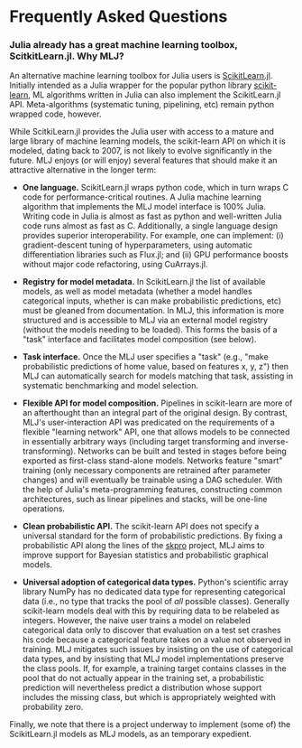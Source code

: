 # Frequently Asked Questions

### Julia already has a great machine learning toolbox, ScitkitLearn.jl. Why MLJ?

An alternative machine learning toolbox for Julia users is
[ScikitLearn.jl](https://github.com/cstjean/ScikitLearn.jl). Initially
intended as a Julia wrapper for the popular python library
[scikit-learn](https://scikit-learn.org/stable/), ML algorithms
written in Julia can also implement the ScikitLearn.jl
API. Meta-algorithms (systematic tuning, pipelining, etc) remain
python wrapped code, however.

While ScitkiLearn.jl provides the Julia user with access to a mature
and large library of machine learning models, the scikit-learn API on
which it is modeled, dating back to 2007, is not likely to
evolve significantly in the future. MLJ enjoys (or will enjoy) several
features that should make it an attractive alternative in the longer
term:

- **One language.** ScikitLearn.jl wraps python code, which in turn
  wraps C code for performance-critical routines. A Julia machine
  learning algorithm that implements the MLJ model interface is 100%
  Julia. Writing code in Julia is almost as fast as python and
  well-written Julia code runs almost as fast as C. Additionally, a
  single language design provides superior interoperability. For
  example, one can implement: (i) gradient-descent tuning of
  hyperparameters, using automatic differentiation libraries such as
  Flux.jl; and (ii) GPU performance boosts without major code
  refactoring, using CuArrays.jl.
  
- **Registry for model metadata.** In ScikitLearn.jl the list of
  available models, as well as model metadata (whether a model handles
  categorical inputs, whether is can make probabilistic predictions,
  etc) must be gleaned from documentation. In MLJ, this information is
  more structured and is accessible to MLJ via an external model
  registry (without the models needing to be loaded). This forms the
  basis of a "task" interface and facilitates model composition (see
  below).
  
- **Task interface.** Once the MLJ user specifies a "task" (e.g., "make
  probabilistic predictions of home value, based on features x, y, z")
  then MLJ can automatically search for models matching that task,
  assisting in systematic benchmarking and model selection.
  
- **Flexible API for model composition.** Pipelines in scikit-learn are
  more of an afterthought than an integral part of the original
  design. By contrast, MLJ's user-interaction API was predicated on the
  requirements of a flexible "learning network" API, one that allows
  models to be connected in essentially arbitrary ways (including
  target transforming and inverse-transforming). Networks can be built
  and tested in stages before being exported as first-class
  stand-alone models. Networks feature "smart" training (only
  necessary components are retrained after parameter changes) and will
  eventually be trainable using a DAG scheduler. With the help of
  Julia's meta-programming features, constructing common
  architectures, such as linear pipelines and stacks, will be one-line
  operations.

- **Clean probabilistic API.** The scikit-learn API does not specify a
  universal standard for the form of probabilistic predictions. By
  fixing a probabilistic API along the lines of the
  [skpro](https://github.com/alan-turing-institute/skpro) project, MLJ
  aims to improve support for Bayesian statistics and probabilistic
  graphical models.
  
- **Universal adoption of categorical data types.** Python's
  scientific array library NumPy has no dedicated data type for
  representing categorical data (i.e., no type that tracks the pool of
  *all* possible classes). Generally scikit-learn models deal with
  this by requiring data to be relabeled as integers. However, the
  naive user trains a model on relabeled categorical data only to
  discover that evaluation on a test set crashes his code because a
  categorical feature takes on a value not observed in training. MLJ
  mitigates such issues by insisting on the use of categorical data
  types, and by insisting that MLJ model implementations preserve the
  class pools. If, for example, a training target contains classes in
  the pool that do not actually appear in the training set, a
  probabilistic prediction will nevertheless predict a distribution
  whose support includes the missing class, but which is appropriately
  weighted with probability zero.
  
Finally, we note that there is a project underway to implement (some
of) the ScikitLearn.jl models as MLJ models, as an temporary expedient.
  
